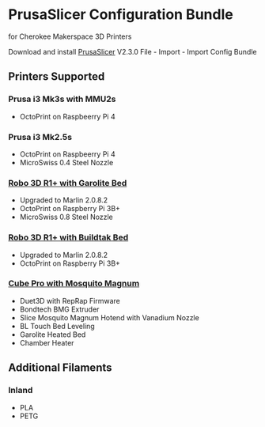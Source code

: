 # PrusaSlicer Configuration Bundle
for Cherokee Makerspace 3D Printers

Download and install [PrusaSlicer](https://www.prusa3d.com/prusaslicer/) V2.3.0
File - Import - Import Config Bundle

## Printers Supported
### Prusa i3 Mk3s with MMU2s
* OctoPrint on Raspbeerry Pi 4

### Prusa i3 Mk2.5s
* OctoPrint on Raspbeerry Pi 4
* MicroSwiss 0.4 Steel Nozzle

### [Robo 3D R1+ with Garolite Bed](https://github.com/Cherokee-Makerspace/Robo-Garolite.git)
* Upgraded to Marlin 2.0.8.2
* OctoPrint on Raspberry Pi 3B+
* MicroSwiss 0.8 Steel Nozzle

### [Robo 3D R1+ with Buildtak Bed](https://github.com/Cherokee-Makerspace/Robo-Buildtak.git)
* Upgraded to Marlin 2.0.8.2
* OctoPrint on Raspberry Pi 3B+

### [Cube Pro with Mosquito Magnum](https://github.com/Cherokee-Makerspace/Duet-Cube.git)
* Duet3D with RepRap Firmware
* Bondtech BMG Extruder
* Slice Mosquito Magnum Hotend with Vanadium Nozzle
* BL Touch Bed Leveling
* Garolite Heated Bed
* Chamber Heater

## Additional Filaments
### Inland
* PLA
* PETG